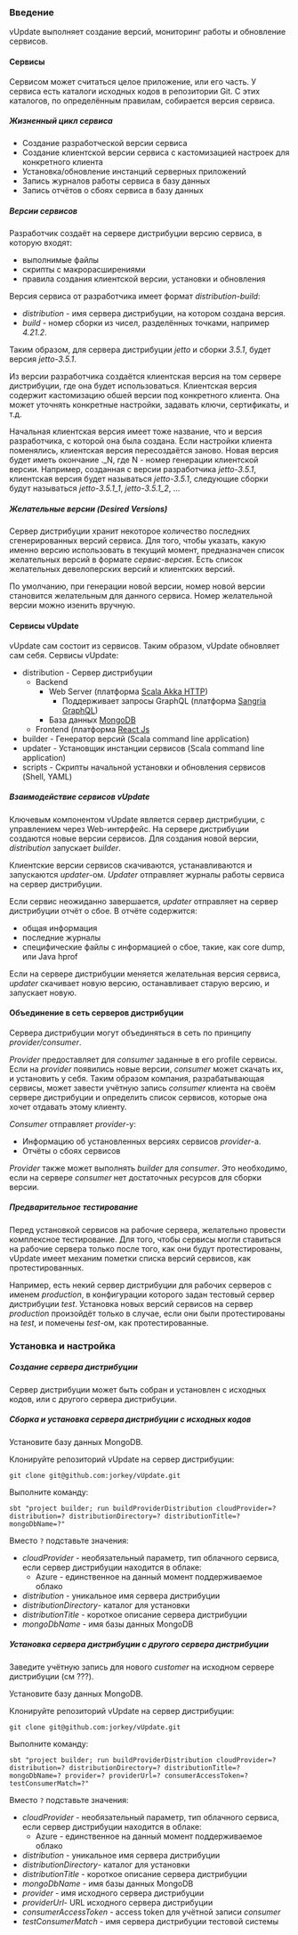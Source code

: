 ### Введение

vUpdate выполняет создание версий, мониторинг работы и обновление сервисов.

#### Сервисы

Сервисом может считаться целое приложение, или его часть.
У сервиса есть каталоги исходных кодов в репозитории Git.
С этих каталогов, по определённым правилам, собирается версия сервиса.

##### Жизненный цикл сервиса
* Создание разработческой версии сервиса
* Создание клиентской версии сервиса с кастомизацией настроек для конкретного клиента
* Установка/обновление инстанций серверных приложений
* Запись журналов работы сервиса в базу данных
* Запись отчётов о сбоях сервиса в базу данных

##### Версии сервисов

Разработчик создаёт на сервере дистрибуции версию сервиса, в которую входят:
* выполнимые файлы
* скрипты с макрорасширениями
* правила создания клиентской версии, установки и обновления

Версия сервиса от разработчика имеет формат _distribution-build_:
- _distribution_ - имя сервера дистрибуции, на котором создана версия.
- _build_ - номер сборки из чисел, разделённых точками, например *4.21.2*.

Таким образом, для сервера дистрибуции _jetto_ и сборки _3.5.1_, 
будет версия _jetto-3.5.1_.

Из версии разработчика создаётся клиентская версия на том сервере дистрибуции, 
где она будет использоваться. 
Клиентская версия содержит кастомизацию обшей версии под конкретного клиента.
Она может уточнять конкретные настройки, задавать ключи, сертификаты, и т.д.

Начальная клиентская версия имеет тоже название, что и версия разработчика, 
с которой она была создана.
Если настройки клиента поменялись, клиентская версия пересоздаётся заново. 
Новая версия будет иметь окончание ._N, где N - номер генерации клиентской версии.
Например, созданная с версии разработчика _jetto-3.5.1_, клиентская версия будет называться _jetto-3.5.1_, 
следующие сборки будут называться _jetto-3.5.1_1_, _jetto-3.5.1_2_, ...

##### Желательные версии (Desired Versions)

Сервер дистрибуции хранит некоторое количество последних сгенерированных версий сервиса.
Для того, чтобы указать, какую именно версию использовать в текущий момент, предназначен список желательных версий
в формате _сервис-версия_.
Есть список желательных девелоперских версий и клиентских версий.


По умолчанию, при генерации новой версии, номер новой версии становится желательным для данного сервиса.
Номер желательной версии можно изенить вручную. 

#### Сервисы vUpdate

vUpdate сам состоит из сервисов. Таким образом, vUpdate обновляет сам себя.
Сервисы vUpdate:

* distribution - Сервер дистрибуции
  * Backend
    * Web Server (платформа [Scala Akka HTTP](https://doc.akka.io/docs/akka-http/current/index.html))
      * Поддерживает запросы GraphQL (платформа [Sangria GraphQL](https://github.com/sangria-graphql/sangria))
    * База данных [MongoDB](https://github.com/mongodb/mongo)
  * Frontend (платформа [React Js](https://reactjs.org)
* builder - Генератор версий (Scala command line application)
* updater - Установщик инстанции сервисов (Scala command line application)
* scripts - Скрипты начальной установки и обновления сервисов (Shell, YAML)


##### Взаимодействие сервисов vUpdate

Ключевым компонентом vUpdate является сервер дистрибуции, с управлением через Web-интерфейс. 
На сервере дистрибуции создаются новые версии сервисов. Для создания новой версии, 
_distribution_ запускает _builder_.  

Клиентские версии сервисов скачиваются, устанавливаются и запускаются _updater_-ом.
_Updater_ отправляет журналы работы сервиса на сервер дистрибуции.

Если сервис неожиданно завершается, _updater_ отправляет на сервер дистрибуции отчёт о сбое.
В отчёте содержится:
  * общая информация
  * последние журналы
  * специфические файлы с информацией о сбое, такие, как core dump, или Java hprof 

Если на сервере дистрибуции меняется желательная версия сервиса, _updater_ скачивает новую версию, 
останавливает старую версию, и запускает новую.

#### Объединение в сеть серверов дистрибуции

Сервера дистрибуции могут объединяться в сеть по принципу _provider/consumer_.

_Provider_ предоставляет для _consumer_ заданные в его profile сервисы.
Если на _provider_ появились новые версии, _consumer_ может скачать их, и установить у себя.
Таким образом компания, разрабатывающая сервисы, может завести учётную запись _consumer_ 
клиента на своём сервере дистрибуции и определить список сервисов, которые она хочет отдавать этому клиенту.

_Consumer_ отправляет _provider_-у:
  * Информацию об установленных версиях сервисов _provider_-а.
  * Отчёты о сбоях сервисов

_Provider_ также может выполнять _builder_ для _consumer_. 
Это необходимо, если на сервере _consumer_ нет достаточных ресурсов для сборки версии.

##### Предварительное тестирование 

Перед установкой сервисов на рабочие сервера, желательно провести комплексное тестирование.
Для того, чтобы сервисы могли ставиться на рабочие сервера только после того, как они будут
протестированы, vUpdate имеет механим пометки списка версий сервисов, как протестированных.

Например, есть некий сервер дистрибуции для рабочих серверов с именем _production_, в конфигурации которого задан
тестовый сервер дистрибуции _test_. Установка новых версий сервисов на сервер _production_
произойдёт только в случае, если они были протестированы на _test_, и помечены _test_-ом, 
как протестированные.

### Установка и настройка

##### Создание сервера дистрибуции

Сервер дистрибуции может быть собран и установлен с исходных кодов, 
или с другого сервера дистрибуции.

##### Сборка и установка сервера дистрибуции с исходных кодов

Установите базу данных MongoDB.

Клонируйте репозиторий vUpdate на сервер дистрибуции:

`git clone git@github.com:jorkey/vUpdate.git`

Выполните команду:

`sbt "project builder; run buildProviderDistribution cloudProvider=? distribution=? distributionDirectory=? distributionTitle=? mongoDbName=?"`

Вместо `?` подставьте значения:
* _cloudProvider_ - необязательный параметр, тип облачного сервиса, если сервер дистрибуции находится в облаке:
    * Azure - единственное на данный момент поддерживаемое облако
* _distribution_ - уникальное имя сервера дистрибуции
* _distributionDirectory_- каталог для установки
* _distributionTitle_ - короткое описание сервера дистрибуции
* _mongoDbName_ - имя базы данных MongoDB

##### Установка сервера дистрибуции с другого сервера дистрибуции

Заведите учётную запись для нового _customer_ на исходном сервере дистрибуции (см ???).

Установите базу данных MongoDB.

Клонируйте репозиторий vUpdate на сервер дистрибуции:

`git clone git@github.com:jorkey/vUpdate.git`

Выполните команду:

`sbt "project builder; run buildProviderDistribution cloudProvider=? distribution=? distributionDirectory=? distributionTitle=? mongoDbName=? provider=? providerUrl=? consumerAccessToken=? testConsumerMatch=?"`

Вместо `?` подставьте значения:
* _cloudProvider_ - необязательный параметр, тип облачного сервиса, если сервер дистрибуции находится в облаке:
  * Azure - единственное на данный момент поддерживаемое облако
* _distribution_ - уникальное имя сервера дистрибуции
* _distributionDirectory_- каталог для установки
* _distributionTitle_ - короткое описание сервера дистрибуции
* _mongoDbName_ - имя базы данных MongoDB
* _provider_ - имя исходного сервера дистрибуции
* _providerUrl_- URL исходного сервера дистрибуции
* _consumerAccessToken_ - access token для учётной записи _consumer_
* _testConsumerMatch_ - имя сервера дистрибуции тестовой системы

